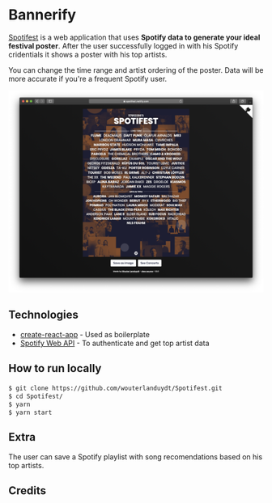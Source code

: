 # Bannerify 

[Spotifest](https://spotifest.netlify.com) is a web application that uses **Spotify data to generate your ideal festival poster**. After the user successfully logged in with his Spotify cridentials it shows a poster with his top artists.

You can change the time range and artist ordering of the poster. Data will be more accurate if you're a frequent Spotify user.

![Screenshot](screenshot.png)

## Technologies

- [create-react-app](https://github.com/facebook/create-react-app) - Used as boilerplate
- [Spotify Web API](https://developer.spotify.com/documentation/web-api/) - To authenticate and get top artist data

## How to run locally

```
$ git clone https://github.com/wouterlanduydt/Spotifest.git
$ cd Spotifest/
$ yarn
$ yarn start
```

## Extra

The user can save a Spotify playlist with song recomendations based on his top artists.

## Credits


